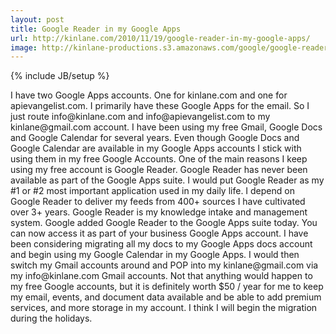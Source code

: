 ```yaml
---
layout: post
title: Google Reader in my Google Apps
url: http://kinlane.com/2010/11/19/google-reader-in-my-google-apps/
image: http://kinlane-productions.s3.amazonaws.com/google/google-reader-icons.jpg
---
```

{% include JB/setup %}
<p>
     I have two Google Apps accounts. One for kinlane.com and one for apievangelist.com. I primarily have these Google Apps for the email. So I just route info@kinlane.com and info@apievangelist.com to my kinlane@gmail.com account. I have been using my free Gmail, Google Docs and Google Calendar for several years. Even though Google Docs and Google Calendar are available in my Google Apps accounts I stick with using them in my free Google Accounts. One of the main reasons I keep using my free account is Google Reader. Google Reader has never been available as part of the Google Apps suite. I would put Google Reader as my #1 or #2 most important application used in my daily life. I depend on Google Reader to deliver my feeds from 400+ sources I have cultivated over 3+ years. Google Reader is my knowledge intake and management system. Google added Google Reader to the Google Apps suite today. You can now access it as part of your business Google Apps account. I have been considering migrating all my docs to my Google Apps docs account and begin using my Google Calendar in my Google Apps. I would then switch my Gmail accounts around and POP into my kinlane@gmail.com via my info@kinlane.com Gmail accounts. Not that anything would happen to my free Google accounts, but it is definitely worth $50 / year for me to keep my email, events, and document data available and be able to add premium services, and more storage in my account. I think I will begin the migration during the holidays.
</p>